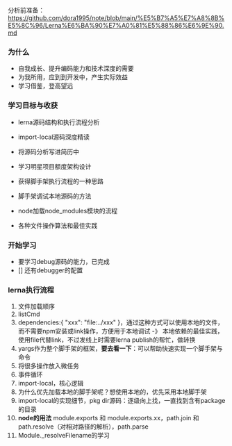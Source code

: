 分析前准备：https://github.com/dora1995/note/blob/main/%E5%B7%A5%E7%A8%8B%E5%8C%96/Lerna%E6%BA%90%E7%A0%81%E5%88%86%E6%9E%90.md

### 为什么
- 自我成长、提升编码能力和技术深度的需要
- 为我所用，应到到开发中，产生实际效益
- 学习借鉴，登高望远

### 学习目标与收获
- lerna源码结构和执行流程分析
- import-local源码深度精读

- 将源码分析写进简历中
- 学习明星项目额度架构设计
- 获得脚手架执行流程的一种思路
- 脚手架调试本地源码的方法
- node加载node_modules模块的流程
- 各种文件操作算法和最佳实践

### 开始学习

- 要学习debug源码的能力，已完成
- [] 还有debugger的配置

### lerna执行流程

1. 文件加载顺序
2. listCmd
3. dependencies:{ "xxx": "file:../xxx" }，通过这种方式可以使用本地的文件，而不需要npm安装或link操作，方便用于本地调试 -》 本地依赖的最佳实践，使用file代替link，不过发线上时需要lerna publish的帮忙，做转换
4. yargs作为整个脚手架的框架，**要去看一下**：可以帮助快速实现一个脚手架与命令
5. 将很多操作放入微任务
6. 事件循环
7. import-local，核心逻辑
8. 为什么优先加载本地的脚手架呢？想使用本地的，优先采用本地脚手架
9. import-local的实现细节，pkg dir源码：逐级向上找，一直找到含有package的目录
10. **node的用法** module.exports 和 module.exports.xx，path.join 和 path.resolve（对相对路径的解析），path.parse 
11. Module._resolveFilename的学习


